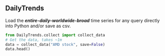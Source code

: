 ## DailyTrends

Load the ***entire-daily-worldwide-broad*** time series for any query directly into Python and/or save as csv.


```python
from DailyTrends.collect import collect_data
# Get the data, takes ~1m
data = collect_data("AMD stock", save=False)
data.head()

```
